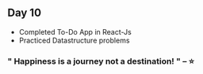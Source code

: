## Day 10

- Completed To-Do App in React-Js
- Practiced Datastructure problems

### " Happiness is a journey not a destination! " – :star:
